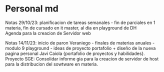 # Personal md    
Notas 29/10/23: planificacion de tareas semanales - fin de parciales en 1 materia, fin de cursado en it master, al dia en playground de DH    
Agenda para la creacion de Servidor web    
    
Notas 14/11/23: inicio de paron Veraniego - finales de materias anuales - modulo 9 playground - ideas de proyecto portafolio + diseño de la nueva pagina personal Javi Caiola {portafolio de proyectos y habilidades}.    
Proyecto SGE: Consolidar informe gia para la creacion de servidor de host para la distribucion del sowtware en materia.
